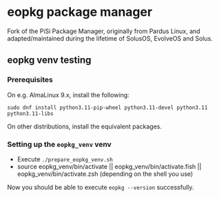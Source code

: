 # eopkg package manager

Fork of the PiSi Package Manager, originally from Pardus Linux, and adapted/maintained during the lifetime of SolusOS, EvolveOS and Solus.

## eopkg venv testing

### Prerequisites

On e.g. AlmaLinux 9.x, install the following:

`sudo dnf install python3.11-pip-wheel python3.11-devel python3.11 python3.11-libs`

On other distributions, install the equivalent packages.

### Setting up the `eopkg_venv` venv

- Execute `./prepare_eopkg_venv.sh`
- source eopkg_venv/bin/activate || eopkg_venv/bin/activate.fish || eopkg_venv/bin/activate.zsh (depending on the shell you use)

Now you should be able to execute `eopkg --version` successfully.
